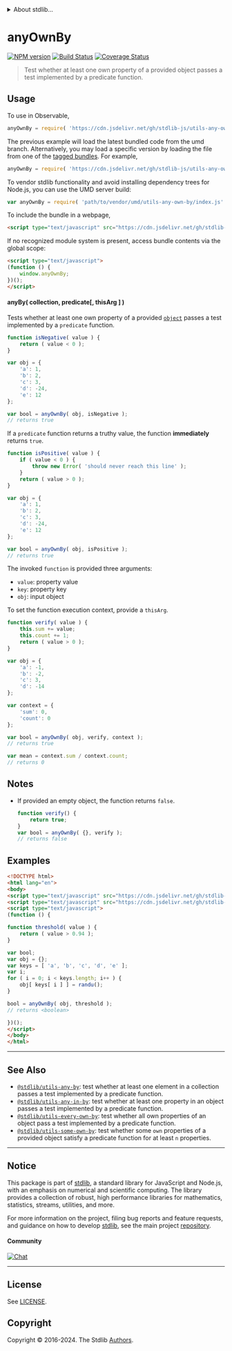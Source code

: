 <!--

@license Apache-2.0

Copyright (c) 2024 The Stdlib Authors.

Licensed under the Apache License, Version 2.0 (the "License");
you may not use this file except in compliance with the License.
You may obtain a copy of the License at

   http://www.apache.org/licenses/LICENSE-2.0

Unless required by applicable law or agreed to in writing, software
distributed under the License is distributed on an "AS IS" BASIS,
WITHOUT WARRANTIES OR CONDITIONS OF ANY KIND, either express or implied.
See the License for the specific language governing permissions and
limitations under the License.

-->


<details>
  <summary>
    About stdlib...
  </summary>
  <p>We believe in a future in which the web is a preferred environment for numerical computation. To help realize this future, we've built stdlib. stdlib is a standard library, with an emphasis on numerical and scientific computation, written in JavaScript (and C) for execution in browsers and in Node.js.</p>
  <p>The library is fully decomposable, being architected in such a way that you can swap out and mix and match APIs and functionality to cater to your exact preferences and use cases.</p>
  <p>When you use stdlib, you can be absolutely certain that you are using the most thorough, rigorous, well-written, studied, documented, tested, measured, and high-quality code out there.</p>
  <p>To join us in bringing numerical computing to the web, get started by checking us out on <a href="https://github.com/stdlib-js/stdlib">GitHub</a>, and please consider <a href="https://opencollective.com/stdlib">financially supporting stdlib</a>. We greatly appreciate your continued support!</p>
</details>

# anyOwnBy

[![NPM version][npm-image]][npm-url] [![Build Status][test-image]][test-url] [![Coverage Status][coverage-image]][coverage-url] <!-- [![dependencies][dependencies-image]][dependencies-url] -->

> Test whether at least one own property of a provided object passes a test implemented by a predicate function.

<!-- Section to include introductory text. Make sure to keep an empty line after the intro `section` element and another before the `/section` close. -->

<section class="intro">

</section>

<!-- /.intro -->

<!-- Package usage documentation. -->



<section class="usage">

## Usage

To use in Observable,

```javascript
anyOwnBy = require( 'https://cdn.jsdelivr.net/gh/stdlib-js/utils-any-own-by@umd/browser.js' )
```
The previous example will load the latest bundled code from the umd branch. Alternatively, you may load a specific version by loading the file from one of the [tagged bundles](https://github.com/stdlib-js/utils-any-own-by/tags). For example,

```javascript
anyOwnBy = require( 'https://cdn.jsdelivr.net/gh/stdlib-js/utils-any-own-by@v0.1.1-umd/browser.js' )
```

To vendor stdlib functionality and avoid installing dependency trees for Node.js, you can use the UMD server build:

```javascript
var anyOwnBy = require( 'path/to/vendor/umd/utils-any-own-by/index.js' )
```

To include the bundle in a webpage,

```html
<script type="text/javascript" src="https://cdn.jsdelivr.net/gh/stdlib-js/utils-any-own-by@umd/browser.js"></script>
```

If no recognized module system is present, access bundle contents via the global scope:

```html
<script type="text/javascript">
(function () {
    window.anyOwnBy;
})();
</script>
```

#### anyBy( collection, predicate\[, thisArg ] )

Tests whether at least one own property of a provided [`object`][mdn-object] passes a test implemented by a `predicate` function.

```javascript
function isNegative( value ) {
    return ( value < 0 );
}

var obj = {
    'a': 1,
    'b': 2,
    'c': 3,
    'd': -24,
    'e': 12
};

var bool = anyOwnBy( obj, isNegative );
// returns true
```

If a `predicate` function returns a truthy value, the function **immediately** returns `true`.

```javascript
function isPositive( value ) {
    if ( value < 0 ) {
        throw new Error( 'should never reach this line' );
    }
    return ( value > 0 );
}

var obj = {
    'a': 1,
    'b': 2,
    'c': 3,
    'd': -24,
    'e': 12
};

var bool = anyOwnBy( obj, isPositive );
// returns true
```

The invoked `function` is provided three arguments:

-   `value`: property value
-   `key`: property key
-   `obj`: input object

To set the function execution context, provide a `thisArg`.

```javascript
function verify( value ) {
    this.sum += value;
    this.count += 1;
    return ( value > 0 );
}

var obj = {
    'a': -1,
    'b': -2,
    'c': 3,
    'd': -14
};

var context = {
    'sum': 0,
    'count': 0
};

var bool = anyOwnBy( obj, verify, context );
// returns true

var mean = context.sum / context.count;
// returns 0
```

</section>

<!-- /.usage -->

<!-- Package usage notes. Make sure to keep an empty line after the `section` element and another before the `/section` close. -->

<section class="notes">

## Notes

-   If provided an empty object, the function returns `false`.

    ```javascript
    function verify() {
        return true;
    }
    var bool = anyOwnBy( {}, verify );
    // returns false
    ```

</section>

<!-- /.notes -->

<!-- Package usage examples. -->

<section class="examples">

## Examples

<!-- eslint no-undef: "error" -->

```html
<!DOCTYPE html>
<html lang="en">
<body>
<script type="text/javascript" src="https://cdn.jsdelivr.net/gh/stdlib-js/random-base-randu@umd/browser.js"></script>
<script type="text/javascript" src="https://cdn.jsdelivr.net/gh/stdlib-js/utils-any-own-by@umd/browser.js"></script>
<script type="text/javascript">
(function () {

function threshold( value ) {
    return ( value > 0.94 );
}

var bool;
var obj = {};
var keys = [ 'a', 'b', 'c', 'd', 'e' ];
var i;
for ( i = 0; i < keys.length; i++ ) {
    obj[ keys[ i ] ] = randu();
}

bool = anyOwnBy( obj, threshold );
// returns <boolean>

})();
</script>
</body>
</html>
```

</section>

<!-- /.examples -->

<!-- Section to include cited references. If references are included, add a horizontal rule *before* the section. Make sure to keep an empty line after the `section` element and another before the `/section` close. -->

<section class="references">

</section>

<!-- /.references -->

<!-- Section for related `stdlib` packages. Do not manually edit this section, as it is automatically populated. -->

<section class="related">

* * *

## See Also

-   <span class="package-name">[`@stdlib/utils-any-by`][@stdlib/utils/any-by]</span><span class="delimiter">: </span><span class="description">test whether at least one element in a collection passes a test implemented by a predicate function.</span>
-   <span class="package-name">[`@stdlib/utils-any-in-by`][@stdlib/utils/any-in-by]</span><span class="delimiter">: </span><span class="description">test whether at least one property in an object passes a test implemented by a predicate function.</span>
-   <span class="package-name">[`@stdlib/utils-every-own-by`][@stdlib/utils/every-own-by]</span><span class="delimiter">: </span><span class="description">test whether all own properties of an object pass a test implemented by a predicate function.</span>
-   <span class="package-name">[`@stdlib/utils-some-own-by`][@stdlib/utils/some-own-by]</span><span class="delimiter">: </span><span class="description">test whether some `own` properties of a provided object satisfy a predicate function for at least `n` properties.</span>

</section>

<!-- /.related -->

<!-- Section for all links. Make sure to keep an empty line after the `section` element and another before the `/section` close. -->


<section class="main-repo" >

* * *

## Notice

This package is part of [stdlib][stdlib], a standard library for JavaScript and Node.js, with an emphasis on numerical and scientific computing. The library provides a collection of robust, high performance libraries for mathematics, statistics, streams, utilities, and more.

For more information on the project, filing bug reports and feature requests, and guidance on how to develop [stdlib][stdlib], see the main project [repository][stdlib].

#### Community

[![Chat][chat-image]][chat-url]

---

## License

See [LICENSE][stdlib-license].


## Copyright

Copyright &copy; 2016-2024. The Stdlib [Authors][stdlib-authors].

</section>

<!-- /.stdlib -->

<!-- Section for all links. Make sure to keep an empty line after the `section` element and another before the `/section` close. -->

<section class="links">

[npm-image]: http://img.shields.io/npm/v/@stdlib/utils-any-own-by.svg
[npm-url]: https://npmjs.org/package/@stdlib/utils-any-own-by

[test-image]: https://github.com/stdlib-js/utils-any-own-by/actions/workflows/test.yml/badge.svg?branch=v0.1.1
[test-url]: https://github.com/stdlib-js/utils-any-own-by/actions/workflows/test.yml?query=branch:v0.1.1

[coverage-image]: https://img.shields.io/codecov/c/github/stdlib-js/utils-any-own-by/main.svg
[coverage-url]: https://codecov.io/github/stdlib-js/utils-any-own-by?branch=main

<!--

[dependencies-image]: https://img.shields.io/david/stdlib-js/utils-any-own-by.svg
[dependencies-url]: https://david-dm.org/stdlib-js/utils-any-own-by/main

-->

[chat-image]: https://img.shields.io/gitter/room/stdlib-js/stdlib.svg
[chat-url]: https://app.gitter.im/#/room/#stdlib-js_stdlib:gitter.im

[stdlib]: https://github.com/stdlib-js/stdlib

[stdlib-authors]: https://github.com/stdlib-js/stdlib/graphs/contributors

[umd]: https://github.com/umdjs/umd
[es-module]: https://developer.mozilla.org/en-US/docs/Web/JavaScript/Guide/Modules

[deno-url]: https://github.com/stdlib-js/utils-any-own-by/tree/deno
[deno-readme]: https://github.com/stdlib-js/utils-any-own-by/blob/deno/README.md
[umd-url]: https://github.com/stdlib-js/utils-any-own-by/tree/umd
[umd-readme]: https://github.com/stdlib-js/utils-any-own-by/blob/umd/README.md
[esm-url]: https://github.com/stdlib-js/utils-any-own-by/tree/esm
[esm-readme]: https://github.com/stdlib-js/utils-any-own-by/blob/esm/README.md
[branches-url]: https://github.com/stdlib-js/utils-any-own-by/blob/main/branches.md

[stdlib-license]: https://raw.githubusercontent.com/stdlib-js/utils-any-own-by/main/LICENSE

[mdn-object]: https://developer.mozilla.org/en-US/docs/Web/JavaScript/Reference/Global_Objects/Object

<!-- <related-links> -->

[@stdlib/utils/any-by]: https://github.com/stdlib-js/utils-any-by/tree/umd

[@stdlib/utils/any-in-by]: https://github.com/stdlib-js/utils-any-in-by/tree/umd

[@stdlib/utils/every-own-by]: https://github.com/stdlib-js/utils-every-own-by/tree/umd

[@stdlib/utils/some-own-by]: https://github.com/stdlib-js/utils-some-own-by/tree/umd

<!-- </related-links> -->

</section>

<!-- /.links -->
